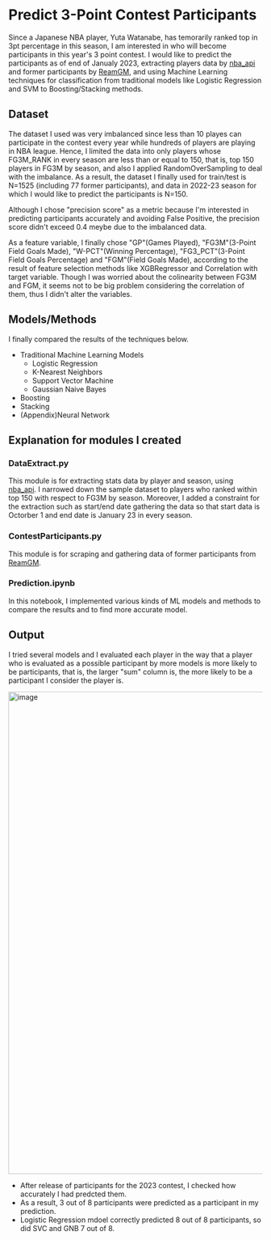 # Predict 3-Point Contest Participants
Since a Japanese NBA player, Yuta Watanabe, has temorarily ranked top in 3pt percentage in this season, I am interested in who will become participants in this year's 3 point contest. I would like to predict the participants as of end of Janualy 2023, extracting players data by [nba_api](https://github.com/swar/nba_api) and former participants by [ReamGM](https://basketball.realgm.com/nba/allstar/three_point/players), and using Machine Learning techniques for classification from traditional models like Logistic Regression and SVM to Boosting/Stacking methods.

## Dataset
The dataset I used was very imbalanced since less than 10 playes can participate in the contest every year while hundreds of players are playing in NBA league. Hence, I limited the data into only players whose FG3M_RANK in every season are less than or equal to 150, that is, top 150 players in FG3M by season, and also I applied RandomOverSampling to deal with the imbalance. As a result, the dataset I finally used for train/test is N=1525 (including 77 former participants), and data in 2022-23 season for which I would like to predict the participants is N=150.

Although I chose "precision score" as a metric because I'm interested in predicting participants accurately and avoiding False Positive, the precision score didn't exceed 0.4 meybe due to the imbalanced data.

As a feature variable, I finally chose "GP"(Games Played),  "FG3M"(3-Point Field Goals Made), "W-PCT"(Winning Percentage), "FG3_PCT"(3-Point Field Goals Percentage) and "FGM"(Field Goals Made), according to the result of feature selection methods like XGBRegressor and Correlation with target variable. Though I was worried about the colinearity between FG3M and FGM, it seems not to be big problem considering the correlation of them, thus I didn't alter the variables.

## Models/Methods
I finally compared the results of the techniques below.

* Traditional Machine Learning Models
  * Logistic Regression
  * K-Nearest Neighbors 
  * Support Vector Machine
  * Gaussian Naive Bayes
* Boosting 
* Stacking
* (Appendix)Neural Network


## Explanation for modules I created
### DataExtract.py
This module is for extracting stats data by player and season, using [nba_api](https://github.com/swar/nba_api). I narrowed down the sample dataset to players who ranked within top 150 with respect to FG3M by season. Moreover, I added a constraint for the extraction such as start/end date gathering the data so that start data is Octorber 1 and end date is January 23 in every season.

### ContestParticipants.py
This module is for scraping and gathering data of former participants from [ReamGM](https://basketball.realgm.com/nba/allstar/three_point/players).

### Prediction.ipynb
In this notebook, I implemented various kinds of ML models and methods to compare the results and to find more accurate model.


## Output
I tried several models and I evaluated each player in the way that a player who is evaluated as a possible participant by more models is more likely to be participants, that is, the larger "sum" column is, the more likely to be a participant I consider the player is.

<img width="954" alt="image" src="https://user-images.githubusercontent.com/59324565/214356979-8b30ab55-8468-486c-89dc-f54ef507fc44.png">

* After release of participants for the 2023 contest, I checked how accurately I had predcted them.
* As a result, 3 out of 8 participants were predicted as a participant in my prediction.
* Logistic Regression mdoel correctly predicted 8 out of 8 participants, so did SVC and GNB 7 out of 8.

